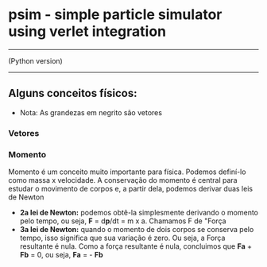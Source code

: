 # psim - simple particle simulator using verlet integration
---------------------------------------------------------
(Python version)

---------------------------------------------------------

## Alguns conceitos físicos:
* Nota: As grandezas em negrito são vetores

### Vetores

### Momento
Momento é um conceito muito importante para física. Podemos definí-lo como massa x velocidade.
A conservação do momento é central para estudar o movimento de corpos e, a partir dela, podemos derivar duas leis de Newton
* **2a lei de Newton:** podemos obtê-la simplesmente derivando o momento pelo tempo, ou seja, **F** = d**p**/dt = m x a. Chamamos F de "Força
* **3a lei de Newton:**
quando o momento de dois corpos se conserva pelo tempo, isso significa que sua variação é zero. Ou seja, a Força resultante é nula. Como a força resultante é nula, concluimos que **Fa** + **Fb** = 0, ou seja, **Fa** = - **Fb** 

